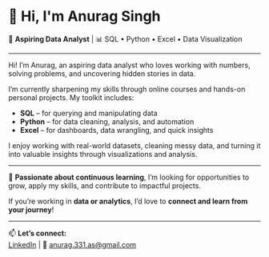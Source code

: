 # 👋 Hi, I'm Anurag Singh

🎯 **Aspiring Data Analyst** | 📊 SQL • Python • Excel • Data Visualization

---

Hi! I’m Anurag, an aspiring data analyst who loves working with numbers, solving problems, and uncovering hidden stories in data.

I’m currently sharpening my skills through online courses and hands-on personal projects. My toolkit includes:

- **SQL** – for querying and manipulating data  
- **Python** – for data cleaning, analysis, and automation  
- **Excel** – for dashboards, data wrangling, and quick insights  

I enjoy working with real-world datasets, cleaning messy data, and turning it into valuable insights through visualizations and analysis.

---

🚀 **Passionate about continuous learning**, I’m looking for opportunities to grow, apply my skills, and contribute to impactful projects.

If you’re working in **data or analytics**, I’d love to **connect and learn from your journey**!

---

📫 **Let’s connect:**  
[LinkedIn](https://www.linkedin.com/in/anurag-singh-8b2b6023a/) | 📧 anurag.331.as@gmail.com

